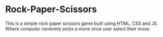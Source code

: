 # Rock-Paper-Scissors

This is a simple rock paper scissors game built using HTML, CSS and JS. Where computer randomly picks a move once user select their move.
